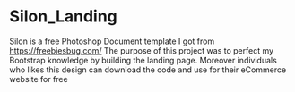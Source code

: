 # Silon_Landing
Silon is a free Photoshop Document template I got from https://freebiesbug.com/
The purpose of this project was to perfect my Bootstrap knowledge by building the landing page. 
Moreover individuals who likes this design can download the code and use for their eCommerce website for free
